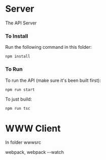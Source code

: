 
# Server

The API Server

### To Install

Run the following command in this folder:

    npm install

### To Run

To run the API (make sure it's been built first):

    npm run start

To just build:

    npm run tsc


# WWW Client

In folder wwwsrc

webpack, webpack --watch

